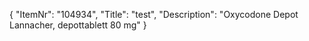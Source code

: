 {
  "ItemNr": "104934",
  "Title": "test",
  "Description": "Oxycodone Depot Lannacher, depottablett 80 mg"
}